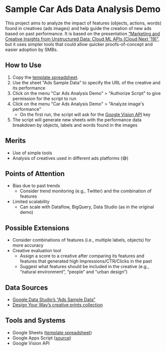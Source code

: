 # Sample Car Ads Data Analysis Demo

This project aims to analyze the impact of features (objects, actions, words) found in creatives (ads images) and help guide the creation of new ads based on past performance.
It is based on the presentation [“Marketing and Creative Insights from Unstructured Data: Cloud ML APIs (Cloud Next '19)”](https://www.youtube.com/watch?v=78kM5vyN4nk), but it uses simpler tools that could allow quicker proofs-of-concept and easier adoption by SMBs.

## How to Use

1. Copy the [template spreadsheet](https://docs.google.com/spreadsheets/d/1KZ0W8KH-MZGry0-10BWzzYUBwr0DxeCcEowf5uXZDHY/copy).
2. Use the sheet "Ads Sample Data" to specify the URL of the creative and its performance
3. Click on the menu "Car Ads Analysis Demo" > "Authorize Script" to give permission for the script to run
4. Click on the menu "Car Ads Analysis Demo" > "Analyze image's performance"
   - On the first run, the script will ask for the [Google Vision API](https://cloud.google.com/vision/) key
5. The script will generate new sheets with the performance data breakdown by objects, labels and words found in the images

## Merits

- Use of simple tools
- Analysis of creatives used in different ads platforms (😅)

## Points of Attention

- Bias due to past trends
  - Consider trend monitoring (e.g., Twitter) and the combination of features
- Limited scalability
  - Can scale with Dataflow, BigQuery, Data Studio (as in the original demo)

## Possible Extensions

- Consider combinations of features (i.e., multiple labels, objects) for more accuracy
- Creative evaluation tool
  - Assign a score to a creative after comparing its features and features that generated high Impressions/CTR/Clicks in the past
  - Suggest what features should be included in the creative (e.g., “natural environment”, “people” and “urban design”)

## Data Sources

- [Google Data Studio’s “Ads Sample Data”](https://datastudio.google.com/c/u/0/reporting/0B_U5RNpwhcE6ckdmZEJ0ZDJXUnM/preview)
- [Design Your Way’s creative prints collection](https://www.designyourway.net/blog/inspiration/70-creative-print-ads-from-the-automotive-industry/)

## Tools and Systems

- Google Sheets ([template spreadsheet](https://docs.google.com/spreadsheets/d/1KZ0W8KH-MZGry0-10BWzzYUBwr0DxeCcEowf5uXZDHY/))
- Google Apps Script ([source](https://github.com/mshcruz/SampleCarAdsDataAnalysis))
- Google Vision API
